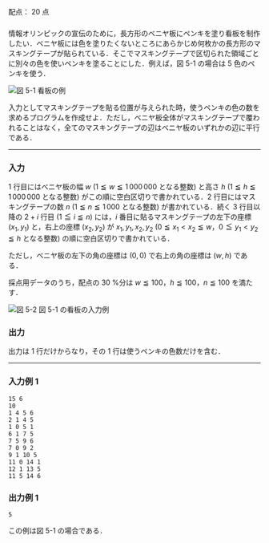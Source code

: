配点： $20$ 点

###

情報オリンピックの宣伝のために，長方形のベニヤ板にペンキを塗り看板を制作したい．ベニヤ板には色を塗りたくないところにあらかじめ何枚かの長方形のマスキングテープが貼られている．そこでマスキングテープで区切られた領域ごとに別々の色を使いペンキを塗ることにした．例えば，図 5-1 の場合は $5$ 色のペンキを使う．

![図 5-1 看板の例](https://img.atcoder.jp/joi2008ho/98542dd290c957697b2e29dc10bdd240.png)

入力としてマスキングテープを貼る位置が与えられた時，使うペンキの色の数を求めるプログラムを作成せよ．ただし，ベニヤ板全体がマスキングテープで覆われることはなく，全てのマスキングテープの辺はベニヤ板のいずれかの辺に平行である．

---

### 入力

$1$ 行目にはベニヤ板の幅 $w$ ($1 \leqq w \leqq 1\,000\,000$ となる整数) と高さ $h$ ($1 \leqq h \leqq 1\,000\,000$ となる整数) がこの順に空白区切りで書かれている．$2$ 行目にはマスキングテープの数 $n$ ($1 \leqq n \leqq 1\,000$ となる整数) が書かれている．続く $3$ 行目以降の $2 + i$ 行目 ($1 \leqq i \leqq n$) には，$i$ 番目に貼るマスキングテープの左下の座標 $(x_1, y_1)$ と，右上の座標 $(x_2, y_2)$ が $x_1, y_1, x_2, y_2$ ($0 \leqq x_1 < x_2 \leqq w$，$0 \leqq y_1 < y_2 \leqq h$ となる整数) の順に空白区切りで書かれている．

ただし，ベニヤ板の左下の角の座標は $(0, 0)$ で右上の角の座標は $(w, h)$ である．

採点用データのうち，配点の $30$ %分は $w \leqq 100$，$h \leqq 100$，$n \leqq 100$ を満たす．

![図 5-2 図 5-1 の看板の入力例](https://img.atcoder.jp/joi2008ho/8f9d113e380edea957c95b68a20c9ab4.png)

### 出力

出力は $1$ 行だけからなり，その $1$ 行は使うペンキの色数だけを含む．

---

### 入力例 1

~~~
15 6
10
1 4 5 6
2 1 4 5
1 0 5 1
6 1 7 5
7 5 9 6
7 0 9 2
9 1 10 5
11 0 14 1
12 1 13 5
11 5 14 6
~~~

### 出力例 1

~~~
5
~~~

この例は図 5-1 の場合である．
